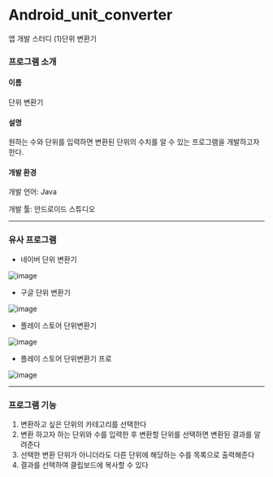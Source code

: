 # Android_unit_converter
앱 개발 스터디 (1)단위 변환기

### 프로그램 소개
#### 이름
단위 변환기
#### 설명
원하는 수와 단위를 입력하면 변환된 단위의 수치를 알 수 있는 프로그램을 개발하고자 한다.
#### 개발 환경
개발 언어: Java

개발 툴: 안드로이드 스튜디오

---
### 유사 프로그램
- 네이버 단위 변환기

![image](https://user-images.githubusercontent.com/94073724/141654859-06e1502d-4b39-4ad0-bdbb-bf77aec95f8b.png)


- 구글 단위 변환기

![image](https://user-images.githubusercontent.com/94073724/141654896-7d9ea740-2138-4d32-896a-455dd9a24853.png)

- 플레이 스토어 단위변환기

![image](https://user-images.githubusercontent.com/94073724/141803970-6a454da0-e977-4604-a792-f7022c978e5f.png)


- 플레이 스토어 단위변환기 프로

 ![image](https://user-images.githubusercontent.com/94073724/141803848-029d5177-3bc0-4511-a9e7-5e97fd64a016.png)


---
### 프로그램 기능 
1) 변환하고 싶은 단위의 카테고리를 선택한다
2) 변환 하고자 하는 단위와 수를 입력한 후 변환할 단위를 선택하면 변환된 결과를 알려준다
3) 선택한 변환 단위가 아니더라도 다른 단위에 해당하는 수를 목록으로 출력해준다
4) 결과를 선택하여 클립보드에 복사할 수 있다
